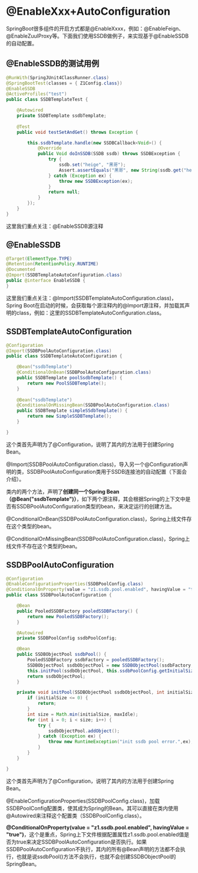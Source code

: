 # @EnableXxx+AutoConfiguration

SpringBoot很多组件的开启方式都是@EnableXxxx，例如：@EnableFeign、@EnableZuulProxy等。下面我们使用SSDB做例子，来实现基于@EnableSSDB的自动配置。

## @EnableSSDB的测试用例

```java
@RunWith(SpringJUnit4ClassRunner.class)
@SpringBootTest(classes = { Z1Config.class})
@EnableSSDB
@ActiveProfiles("test")
public class SSDBTemplateTest {

	@Autowired
	private SSDBTemplate ssdbTemplate;
	
	@Test
	public void testSetAndGet() throws Exception {

		this.ssdbTemplate.handle(new SSDBCallback<Void>() {
			@Override
			public Void doInSSDB(SSDB ssdb) throws SSDBException {
				try {
					ssdb.set("heige", "黑哥");
					Assert.assertEquals("黑哥", new String(ssdb.get("heige")));
				} catch (Exception ex) {
					throw new SSDBException(ex);
				}
				return null;
			}
		});
	}
}

```

这里我们重点关注：@EnableSSDB源注释

## @EnableSSDB

```java
@Target(ElementType.TYPE)
@Retention(RetentionPolicy.RUNTIME)
@Documented
@Import(SSDBTemplateAutoConfiguration.class)
public @interface EnableSSDB {
}
```

这里我们重点关注：@Import(SSDBTemplateAutoConfiguration.class)，Spring Boot在启动的时候，会获取每个源注释内的@Import源注释，并加载其声明的class，例如：这里的SSDBTemplateAutoConfiguration.class。

## SSDBTemplateAutoConfiguration

```java
@Configuration
@Import(SSDBPoolAutoConfiguration.class)
public class SSDBTemplateAutoConfiguration {

	@Bean("ssdbTemplate")
	@ConditionalOnBean(SSDBPoolAutoConfiguration.class)
	public SSDBTemplate poolSsdbTemplate() {
		return new PoolSSDBTemplate();
	}
	
	@Bean("ssdbTemplate")
	@ConditionalOnMissingBean(SSDBPoolAutoConfiguration.class)
	public SSDBTemplate simpleSSdbTemplate() {
		return new SimpleSSDBTemplate();
	}

}
```

这个类首先声明为了@Configuration，说明了其内的方法用于创建Spring Bean。

@Import(SSDBPoolAutoConfiguration.class)，导入另一个@Configuration声明的类，SSDBPoolAutoConfiguration类用于SSDB连接池的自动配置（下面会介绍）。

类内的两个方法，声明了**创建同一个Spring Bean（@Bean("ssdbTemplate")）**，如下两个源注释，其会根据Spring的上下文中是否有SSDBPoolAutoConfiguration类型的bean，来决定运行的创建方法。

@ConditionalOnBean(SSDBPoolAutoConfiguration.class)，Spring上线文件存在这个类型的bean。

@ConditionalOnMissingBean(SSDBPoolAutoConfiguration.class)，Spring上线文件不存在这个类型的bean。

## SSDBPoolAutoConfiguration

```java
@Configuration
@EnableConfigurationProperties(SSDBPoolConfig.class)
@ConditionalOnProperty(value = "z1.ssdb.pool.enabled", havingValue = "true")
public class SSDBPoolAutoConfiguration {

	@Bean
	public PooledSSDBFactory pooledSSDBFactory() {
		return new PooledSSDBFactory();
	}

	@Autowired
	private SSDBPoolConfig ssdbPoolConfig;

	@Bean
	public SSDBObjectPool ssdbPool() {
		PooledSSDBFactory ssdbFactory = pooledSSDBFactory();
		SSDBObjectPool ssdbObjectPool = new SSDBObjectPool(ssdbFactory, this.ssdbPoolConfig);
		this.initPool(ssdbObjectPool, this.ssdbPoolConfig.getInitialSize(), this.ssdbPoolConfig.getMaxIdle());
		return ssdbObjectPool;
	}

	private void initPool(SSDBObjectPool ssdbObjectPool, int initialSize, int maxIdle) {
		if (initialSize <= 0) {
			return;
		}
		int size = Math.min(initialSize, maxIdle);
		for (int i = 0; i < size; i++) {
			try {
				ssdbObjectPool.addObject();
			} catch (Exception ex) {
				throw new RuntimeException("init ssdb pool error.",ex);
			}
		}
	}

}
```

这个类首先声明为了@Configuration，说明了其内的方法用于创建Spring Bean。

@EnableConfigurationProperties(SSDBPoolConfig.class)，加载SSDBPoolConfig配置类，使其成为Spring的Bean。其可以直接在类内使用@Autowired来注释这个配置类（SSDBPoolConfig.class）。

**@ConditionalOnProperty(value = "z1.ssdb.pool.enabled", havingValue = "true")**，这个是重点，Spring上下文件根据配置属性z1.ssdb.pool.enabled值是否为true来决定SSDBPoolAutoConfiguration是否执行。如果SSDBPoolAutoConfiguration不执行，其内的所有@Bean声明的方法都不会执行，也就是说ssdbPool()方法不会执行，也就不会创建SSDBObjectPool的SpringBean。





